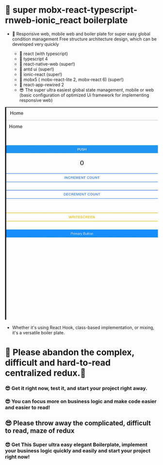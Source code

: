 # 🤣 super mobx-react-typescript-rnweb-ionic_react boilerplate

- 🤣 Responsive web, mobile web and boiler plate for super easy global condition management
  Free structure architecture design, which can be developed very quickly


    - 🤣  react (with typescript)
    - 🤣  typescript 4
    - 🤣  react-native-web (super!)
    - 🤣  antd ui (super!)
    - 🤣  ionic-react (super!)
    - 🤣  mobx5 ( mobx-react-lite 2, mobx-react 6) (super!)
    - 🤣  react-app-rewired 2
    - 😎  The super ultra easiest global state management, mobile or web (basic configuration of optimized Ui framework for implementing responsive web)
     
![Alt Text](https://github.com/kyungjoongo/react-typescript-rn_web-antd-mobx5-ionic_react-boilterplate/blob/main/src/demo.gif)

- Whether it's using React Hook, class-based implementation, or mixing, it's a versatile boiler plate.

# 🤢 Please abandon the complex, difficult and hard-to-read centralized redux.🤢
### 😎 Get it right now, test it, and start your project right away.

### 😎  You can focus more on business logic and make code easier and easier to read!

## 😎 Please throw away the complicated, difficult to read, maze of redux
### 😎 Get This Super ultra easy elegant Boilerplate, implement your business logic quickly and easily and start your project right now!
